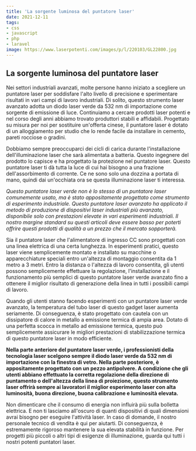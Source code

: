 ```yaml
---
title: 'La sorgente luminosa del puntatore laser'
date: 2021-12-11
tags:
- css
- javascript
- php
- laravel
image: https://www.laserpotenti.com/images/p/l/220103/GL22800.jpg
---
```

## La sorgente luminosa del puntatore laser

Nei settori industriali avanzati, molte persone hanno iniziato a scegliere un puntatore laser per soddisfare l'alto livello di precisione e sperimentare risultati in vari campi di lavoro industriali. Di solito, questo strumento laser avanzato adotta un diodo laser verde da 532 nm di importazione come sorgente di emissione di luce. Continuiamo a cercare prodotti laser potenti e nel corso degli anni abbiamo trovato produttori stabili e affidabili. Progettato su misura per noi per sostituire un'offerta cinese, il puntatore laser è dotato di un alloggiamento per studio che lo rende facile da installare in cemento, pareti rocciose o gradini.

Dobbiamo sempre preoccuparci dei cicli di carica durante l'installazione dell'illuminazione laser che sarà alimentata a batteria. Questo ingegnere del prodotto lo capisce e ha progettato la protezione nel puntatore laser. Questo puntatore laser ti dà tutta la luce di cui hai bisogno a una frazione dell'assorbimento di corrente. Ce ne sono solo una dozzina a portata di mano, quindi dai un'occhiata ora se questa illuminazione laser ti interessa.

*Questo puntatore laser verde non è lo stesso di un puntatore laser comunemente usato, ma è stato appositamente progettato come strumento di esperimento industriale. Questo puntatore laser avanzato ha applicato il metodo di produzione di dispositivi laser industriali più avanzato, disponibile solo con prestazioni elevate in vari esperimenti industriali. Il nostro margine standard su questi articoli deve essere basso per poterti offrire questi prodotti di qualità a un prezzo che il mercato sopporterà.*

Sia il puntatore laser che l'alimentatore di ingresso CC sono progettati con una linea elettrica di una certa lunghezza. In esperimenti pratici, questo laser viene semplicemente montato e installato su macchine o apparecchiature speciali entro un'altezza di montaggio consentita da 1 metro a 3 metri. Entro la distanza o l'altezza di lavoro consentita, gli utenti possono semplicemente effettuare la regolazione, l'installazione e il funzionamento più semplici di questo puntatore laser verde avanzato fino a ottenere il miglior risultato di generazione della linea in tutti i possibili campi di lavoro.

Quando gli utenti stanno facendo esperimenti con un puntatore laser verde avanzato, la temperatura del tubo laser di questo gadget laser aumenta seriamente. Di conseguenza, è stato progettato con cautela con un dissipatore di calore in metallo a emissione termica di ampia area. Dotato di una perfetta scocca in metallo ad emissione termica, questo può semplicemente assicurare le migliori prestazioni di stabilizzazione termica di questo puntatore laser in modo efficiente.

**Nella parte anteriore del puntatore laser verde, i professionisti della tecnologia laser scelgono sempre il diodo laser verde da 532 nm di importazione con la finestra di vetro. Nella parte posteriore, è appositamente progettato con un pezzo antipolvere. A condizione che gli utenti abbiano effettuato la corretta regolazione della direzione di puntamento o dell'altezza della linea di proiezione, questo strumento laser offrirà sempre ai lavoratori il miglior esperimento laser con alta luminosità, buona direzione, buona calibrazione e luminosità elevata.**

Non dimenticare che il consumo di energia non influirà più sulla bolletta elettrica. E non ti lasciamo all'oscuro di quanti dispositivi di quali dimensioni avrai bisogno per eseguire l'attività laser. In caso di domande, il nostro personale tecnico di vendita è qui per aiutarti. Di conseguenza, è estremamente rigoroso mantenere la sua elevata stabilità in funzione. Per progetti più piccoli o altri tipi di esigenze di illuminazione, guarda qui tutti i nostri potenti puntatori laser.
